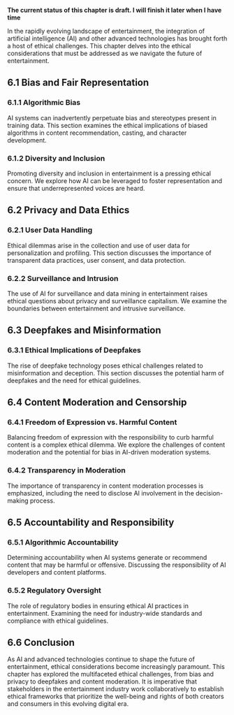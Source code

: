 **The current status of this chapter is draft. I will finish it later when I have time**

In the rapidly evolving landscape of entertainment, the integration of artificial intelligence (AI) and other advanced technologies has brought forth a host of ethical challenges. This chapter delves into the ethical considerations that must be addressed as we navigate the future of entertainment.

6.1 Bias and Fair Representation
--------------------------------

### 6.1.1 Algorithmic Bias

AI systems can inadvertently perpetuate bias and stereotypes present in training data. This section examines the ethical implications of biased algorithms in content recommendation, casting, and character development.

### 6.1.2 Diversity and Inclusion

Promoting diversity and inclusion in entertainment is a pressing ethical concern. We explore how AI can be leveraged to foster representation and ensure that underrepresented voices are heard.

6.2 Privacy and Data Ethics
---------------------------

### 6.2.1 User Data Handling

Ethical dilemmas arise in the collection and use of user data for personalization and profiling. This section discusses the importance of transparent data practices, user consent, and data protection.

### 6.2.2 Surveillance and Intrusion

The use of AI for surveillance and data mining in entertainment raises ethical questions about privacy and surveillance capitalism. We examine the boundaries between entertainment and intrusive surveillance.

6.3 Deepfakes and Misinformation
--------------------------------

### 6.3.1 Ethical Implications of Deepfakes

The rise of deepfake technology poses ethical challenges related to misinformation and deception. This section discusses the potential harm of deepfakes and the need for ethical guidelines.

6.4 Content Moderation and Censorship
-------------------------------------

### 6.4.1 Freedom of Expression vs. Harmful Content

Balancing freedom of expression with the responsibility to curb harmful content is a complex ethical dilemma. We explore the challenges of content moderation and the potential for bias in AI-driven moderation systems.

### 6.4.2 Transparency in Moderation

The importance of transparency in content moderation processes is emphasized, including the need to disclose AI involvement in the decision-making process.

6.5 Accountability and Responsibility
-------------------------------------

### 6.5.1 Algorithmic Accountability

Determining accountability when AI systems generate or recommend content that may be harmful or offensive. Discussing the responsibility of AI developers and content platforms.

### 6.5.2 Regulatory Oversight

The role of regulatory bodies in ensuring ethical AI practices in entertainment. Examining the need for industry-wide standards and compliance with ethical guidelines.

6.6 Conclusion
--------------

As AI and advanced technologies continue to shape the future of entertainment, ethical considerations become increasingly paramount. This chapter has explored the multifaceted ethical challenges, from bias and privacy to deepfakes and content moderation. It is imperative that stakeholders in the entertainment industry work collaboratively to establish ethical frameworks that prioritize the well-being and rights of both creators and consumers in this evolving digital era.
